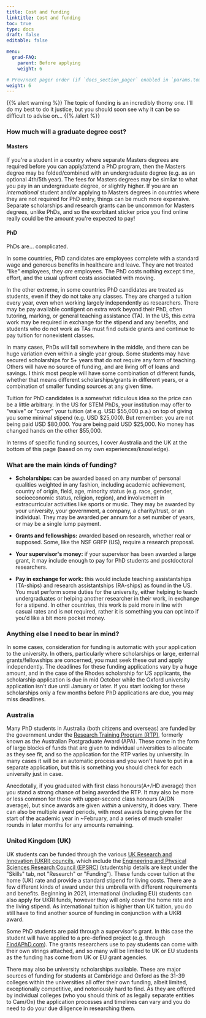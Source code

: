 ```yaml
---
title: Cost and funding
linktitle: Cost and funding
toc: true
type: docs
draft: false
editable: false

menu:
  grad-FAQ:
    parent: Before applying
    weight: 6

# Prev/next pager order (if `docs_section_pager` enabled in `params.toml`)
weight: 6
---
```


{{% alert warning %}}
The topic of funding is an incredibly thorny one. I'll do my best to do it justice, but you should soon see why it can be so difficult to advise on...
{{% /alert %}}

### How much will a graduate degree cost?

#### Masters

If you're a student in a country where separate Masters degrees are required before you can apply/attend a PhD program, then the Masters degree may be folded/combined with an undergraduate degree (e.g. as an optional 4th/5th year). The fees for Masters degrees may be similar to what you pay in an undergraduate degree, or slightly higher. If you are an _international_ student and/or applying to Masters degrees in countries where they are not required for PhD entry, things can be much more expensive. Separate scholarships and research grants can be uncommon for Masters degrees, unlike PhDs, and so the exorbitant sticker price you find online really could be the amount you're expected to pay!

#### PhD

PhDs are... complicated. 

In some countries, PhD candidates are employees complete with a standard wage and generous benefits in healthcare and leave. They are not treated "like" employees, they _are_ employees. The PhD costs nothing except time, effort, and the usual upfront costs associated with moving.

In the other extreme, in some countries PhD candidates are treated as students, even if they do not take any classes. They are charged a tuition every year, even when working largely independently as researchers. There may be pay available contigent on extra work beyond their PhD, often tutoring, marking, or general teaching assistance (TA). In the US, this extra work may be required in exchange for the stipend and any benefits, and students who do not work as TAs must find outside grants and continue to pay tuition for nonexistent classes.

In many cases, PhDs will fall somewhere in the middle, and there can be huge variation even within a single year group. Some students may have secured scholarships for 5+ years that do not require any form of teaching. Others will have no source of funding, and are living off of loans and savings. I think most people will have some combination of different funds, whether that means different scholarships/grants in different years, or a combination of smaller funding sources at any given time.

Tuition for PhD candidates is a somewhat ridiculous idea so the price can be a little arbitrary. In the US for STEM PhDs, your institution may offer to "waive" or "cover" your tuition (at e.g. USD \$55,000 p.a.) on top of giving you some minimal stipend (e.g. USD \$25,000). But remember: you are not being paid USD \$80,000. You are being paid USD \$25,000. No money has changed hands on the other \$55,000.

In terms of specific funding sources, I cover Australia and the UK at the bottom of this page (based on my own experiences/knowledge).

### What are the main kinds of funding?

 - **Scholarships:** can be awarded based on any number of personal qualities weighted in any fashion, including academic achievement, country of origin, field, age, minority status (e.g. race, gender, socioeconomic status, religion, region), and involvement in extracurricular activities like sports or music. They may be awarded by your university, your government, a company, a charity/trust, or an individual. They may be awarded per annum for a set number of years, or may be a single lump payment. 
 
 - **Grants and fellowships:** awarded based on research, whether real or supposed. Some, like the NSF GRFP (US), require a research proposal.
 
 - **Your supervisor's money:** if your supervisor has been awarded a large grant, it may include enough to pay for PhD students and postdoctoral researchers.
 
 - **Pay in exchange for work:** this would include teaching assistantships (TA-ships) and research assistantships (RA-ships) as found in the US. You must perform some duties for the university, either helping to teach undergraduates or helping another researcher in their work, in exchange for a stipend. In other countries, this work is paid more in line with casual rates and is not required, rather it is something you can opt into if you'd like a bit more pocket money. 

### Anything else I need to bear in mind?

In some cases, consideration for funding is automatic with your application to the university. In others, particularly where scholarships or large, external grants/fellowships are concerned, you must seek these out and apply independently. The deadlines for these funding applications vary by a huge amount, and in the case of the Rhodes scholarship for US applicants, the scholarship application is due in mid October while the Oxford university application isn't due until January or later. If you start looking for these scholarships only a few months before PhD applications are due, you may miss deadlines.

### Australia

Many PhD students in Australia (both citizens and overseas) are funded by the government under the [Research Training Program (RTP)](https://www.education.gov.au/research-training-program), formerly known as the Australian Postgraduate Award (APA). These come in the form of large blocks of funds that are given to individual universities to allocate as they see fit, and so the application for the RTP varies by university. In many cases it will be an automatic process and you won't have to put in a separate application, but this is something you should check for each university just in case.

Anecdotally, if you graduated with first class honours(A+/HD average) then you stand a strong chance of being awarded the RTP. It may also be more or less common for those with upper-second class honours (A/DN average), but since awards are given _within_ a university, it does vary. There can also be multiple award periods, with most awards being given for the start of the academic year in ~February, and a series of much smaller rounds in later months for any amounts remaining.

### United Kingdom (UK)

UK students can be funded through the various [UK Research and Innovation (UKRI) councils](https://www.ukri.org/skills/funding-for-research-training/), which include the [Engineering and Physical Sciences Research Council (EPSRC)](https://epsrc.ukri.org/skills/students/) (studentship details are kept under the "Skills" tab, not "Research" or "Funding"). These funds cover tuition at the home (UK) rate and provide a standard stipend for living costs. There are a few different kinds of award under this umbrella with different requirements and benefits. Beginning in 2021, international (including EU) students can also apply for UKRI funds, however they will only cover the home rate and the living stipend. As international tuition is higher than UK tuition, you do still have to find another source of funding in conjunction with a UKRI award.

Some PhD students are paid through a supervisor's grant. In this case the student will have applied to a pre-defined project (e.g. through [FindAPhD.com](https://www.findaphd.com/phds/?Keywords=astronomy)). The grants researchers use to pay students can come with their own strings attached, and so many will be limited to UK or EU students as the funding has come from UK or EU grant agencies.

There may also be university scholarships available. These are major sources of funding for students at Cambridge and Oxford as the 31-39 colleges within the universities all offer their own funding, albeit limited, exceptionally competitive, and notoriously hard to find. As they are offered by individual colleges (who you should think of as legally separate entities to Cam/Ox) the application processes and timelines can vary and you do need to do your due diligence in researching them.
